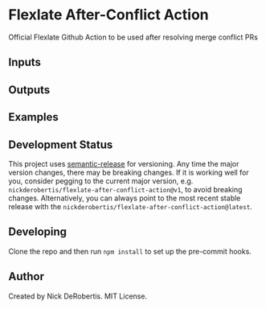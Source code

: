# Flexlate After-Conflict Action

Official Flexlate Github Action to be used after resolving merge conflict PRs

## Inputs


## Outputs


## Examples


## Development Status

This project uses [semantic-release](https://github.com/semantic-release/semantic-release) for versioning.
Any time the major version changes, there may be breaking changes. If it is working well for you, consider
pegging to the current major version, e.g. `nickderobertis/flexlate-after-conflict-action@v1`, to avoid breaking changes. Alternatively,
you can always point to the most recent stable release with the `nickderobertis/flexlate-after-conflict-action@latest`.


## Developing

Clone the repo and then run `npm install` to set up the pre-commit hooks.

## Author

Created by Nick DeRobertis. MIT License.